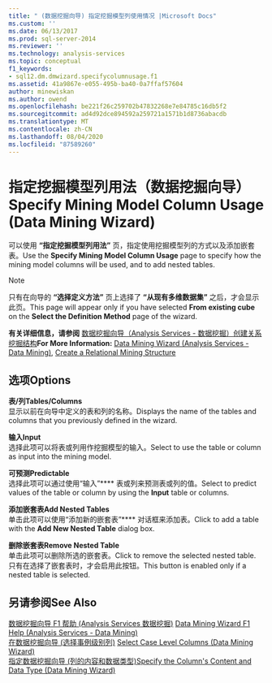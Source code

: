 ```yaml
---
title: " (数据挖掘向导) 指定挖掘模型列使用情况 |Microsoft Docs"
ms.custom: ''
ms.date: 06/13/2017
ms.prod: sql-server-2014
ms.reviewer: ''
ms.technology: analysis-services
ms.topic: conceptual
f1_keywords:
- sql12.dm.dmwizard.specifycolumnusage.f1
ms.assetid: 41a9867e-e055-495b-ba40-0a7ffaf57604
author: minewiskan
ms.author: owend
ms.openlocfilehash: be221f26c259702b47832268e7e84785c16db5f2
ms.sourcegitcommit: ad4d92dce894592a259721a1571b1d8736abacdb
ms.translationtype: MT
ms.contentlocale: zh-CN
ms.lasthandoff: 08/04/2020
ms.locfileid: "87589260"
---
```

# <a name="specify-mining-model-column-usage-data-mining-wizard"></a><span data-ttu-id="5b514-102">指定挖掘模型列用法（数据挖掘向导）</span><span class="sxs-lookup"><span data-stu-id="5b514-102">Specify Mining Model Column Usage (Data Mining Wizard)</span></span>
  <span data-ttu-id="5b514-103">可以使用 **“指定挖掘模型列用法”** 页，指定使用挖掘模型列的方式以及添加嵌套表。</span><span class="sxs-lookup"><span data-stu-id="5b514-103">Use the **Specify Mining Model Column Usage** page to specify how the mining model columns will be used, and to add nested tables.</span></span>  
  
> [!NOTE]  
>  <span data-ttu-id="5b514-104"> 只有在向导的 **“选择定义方法”** 页上选择了 **“从现有多维数据集”** 之后，才会显示此页。</span><span class="sxs-lookup"><span data-stu-id="5b514-104">This page will appear only if you have selected **From existing cube** on the **Select the Definition Method** page of the wizard.</span></span>  
  
 <span data-ttu-id="5b514-105">**有关详细信息，请参阅** [数据挖掘向导（Analysis Services - 数据挖掘）](data-mining/data-mining-wizard-analysis-services-data-mining.md)[创建关系挖掘结构](data-mining/create-a-relational-mining-structure.md)</span><span class="sxs-lookup"><span data-stu-id="5b514-105">**For More Information:** [Data Mining Wizard &#40;Analysis Services - Data Mining&#41;](data-mining/data-mining-wizard-analysis-services-data-mining.md), [Create a Relational Mining Structure](data-mining/create-a-relational-mining-structure.md)</span></span>  
  
## <a name="options"></a><span data-ttu-id="5b514-106">选项</span><span class="sxs-lookup"><span data-stu-id="5b514-106">Options</span></span>  
 <span data-ttu-id="5b514-107">**表/列**</span><span class="sxs-lookup"><span data-stu-id="5b514-107">**Tables/Columns**</span></span>  
 <span data-ttu-id="5b514-108">显示以前在向导中定义的表和列的名称。</span><span class="sxs-lookup"><span data-stu-id="5b514-108">Displays the name of the tables and columns that you previously defined in the wizard.</span></span>  
  
 <span data-ttu-id="5b514-109">**输入**</span><span class="sxs-lookup"><span data-stu-id="5b514-109">**Input**</span></span>  
 <span data-ttu-id="5b514-110">选择此项可以将表或列用作挖掘模型的输入。</span><span class="sxs-lookup"><span data-stu-id="5b514-110">Select to use the table or column as input into the mining model.</span></span>  
  
 <span data-ttu-id="5b514-111">**可预测**</span><span class="sxs-lookup"><span data-stu-id="5b514-111">**Predictable**</span></span>  
 <span data-ttu-id="5b514-112">选择此项可以通过使用“输入”\*\*\*\* 表或列来预测表或列的值。</span><span class="sxs-lookup"><span data-stu-id="5b514-112">Select to predict values of the table or column by using the **Input** table or columns.</span></span>  
  
 <span data-ttu-id="5b514-113">**添加嵌套表**</span><span class="sxs-lookup"><span data-stu-id="5b514-113">**Add Nested Tables**</span></span>  
 <span data-ttu-id="5b514-114">单击此项可以使用“添加新的嵌套表”\*\*\*\* 对话框来添加表。</span><span class="sxs-lookup"><span data-stu-id="5b514-114">Click to add a table with the **Add New Nested Table** dialog box.</span></span>  
  
 <span data-ttu-id="5b514-115">**删除嵌套表**</span><span class="sxs-lookup"><span data-stu-id="5b514-115">**Remove Nested Table**</span></span>  
 <span data-ttu-id="5b514-116">单击此项可以删除所选的嵌套表。</span><span class="sxs-lookup"><span data-stu-id="5b514-116">Click to remove the selected nested table.</span></span> <span data-ttu-id="5b514-117">只有在选择了嵌套表时，才会启用此按钮。</span><span class="sxs-lookup"><span data-stu-id="5b514-117">This button is enabled only if a nested table is selected.</span></span>  
  
## <a name="see-also"></a><span data-ttu-id="5b514-118">另请参阅</span><span class="sxs-lookup"><span data-stu-id="5b514-118">See Also</span></span>  
 <span data-ttu-id="5b514-119">[数据挖掘向导 F1 帮助 &#40;Analysis Services 数据挖掘&#41;](data-mining-wizard-f1-help-analysis-services-data-mining.md) </span><span class="sxs-lookup"><span data-stu-id="5b514-119">[Data Mining Wizard F1 Help &#40;Analysis Services - Data Mining&#41;](data-mining-wizard-f1-help-analysis-services-data-mining.md) </span></span>  
 <span data-ttu-id="5b514-120">[在数据挖掘向导 &#40;选择事例级别列&#41;](select-case-level-columns-data-mining-wizard.md) </span><span class="sxs-lookup"><span data-stu-id="5b514-120">[Select Case Level Columns &#40;Data Mining Wizard&#41;](select-case-level-columns-data-mining-wizard.md) </span></span>  
 [<span data-ttu-id="5b514-121">指定数据挖掘向导 &#40;列的内容和数据类型&#41;</span><span class="sxs-lookup"><span data-stu-id="5b514-121">Specify the Column's Content and Data Type &#40;Data Mining Wizard&#41;</span></span>](specify-the-column-s-content-and-data-type-data-mining-wizard.md)  
  
  
